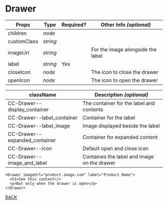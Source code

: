 # **Drawer**
| **Props** | **Type** | **Required?** | **Other Info** *(optional)* |
| -- | -- | -- | -- |
| children | *node* | | |
| customClass | *string* | | |
| imageUrl | *string* | | For the image alongside the label |
| label | *string* | Yes | |
| closeIcon | *node* | | The icon to close the drawer |
| openIcon | *node* | | The icon to open the drawer |

| **className** | **Description** *(optional)* |
| -- | -- |
| CC-Drawer--display_container | The container for the label and contents |
| CC-Drawer--label_container | Container for the label |
| CC-Drawer--label_image | Image displayed beside the label |
| CC-Drawer--expanded_container | Container for expanded content |
| CC-Drawer--icon | Default open and close icon |
| CC-Drawer--image_and_label | Containes the label and image on the drawer |
```
<Drawer imageUrl="product.image.com" label="Product Name">
  <h1>See this content</>
  <p>But only when the drawer is open</p>
</Drawer>
```
[BACK](../../../../README.md)